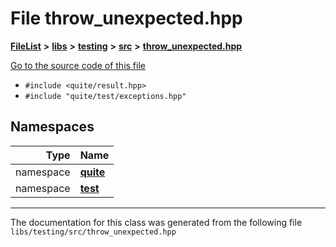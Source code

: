 

# File throw\_unexpected.hpp



[**FileList**](files.md) **>** [**libs**](dir_6719ab1f1f7655efc2fa43f7eb574fd1.md) **>** [**testing**](dir_5dc041d31cf4c8a741744373481e730f.md) **>** [**src**](dir_398cbba213cb2cd7b6578e890cc57257.md) **>** [**throw\_unexpected.hpp**](throw__unexpected_8hpp.md)

[Go to the source code of this file](throw__unexpected_8hpp_source.md)



* `#include <quite/result.hpp>`
* `#include "quite/test/exceptions.hpp"`













## Namespaces

| Type | Name |
| ---: | :--- |
| namespace | [**quite**](namespacequite.md) <br> |
| namespace | [**test**](namespacequite_1_1test.md) <br> |





















































------------------------------
The documentation for this class was generated from the following file `libs/testing/src/throw_unexpected.hpp`


